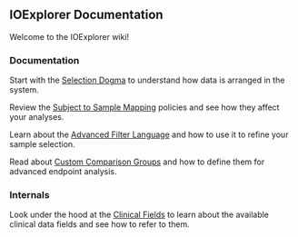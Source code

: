 ## IOExplorer Documentation

Welcome to the IOExplorer wiki!

### Documentation

Start with the [Selection Dogma](documentation/selection-dogma.md) to understand how data is arranged in the system.

Review the [Subject to Sample Mapping](documentation/subject-to-sample-mapping.md) policies and see how they affect your analyses.

Learn about the [Advanced Filter Language](documentation/advanced-filter-language.md) and how to use it to refine your sample selection.

Read about [Custom Comparison Groups](documentation/custom-comparison-groups.md) and how to define them for advanced endpoint analysis.

### Internals

Look under the hood at the [Clinical Fields](internals/clinical-fields.md) to learn about the available clinical data fields and see how to refer to them.
